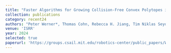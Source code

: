 ```yaml
---
title: "Faster Algorithms for Growing Collision-Free Convex Polytopes in Robot Configuration Space"
collection: publications
category: recent24
authors: "Peter Werner*, Thomas Cohn, Rebecca H. Jiang, Tim Niklas Seyde, <b?Max Simchowitz</b>, Russ Tedrake, Daniela Rus"
venue: 'ISRR'
year: 2024
selected: true
paperurl: 'https://groups.csail.mit.edu/robotics-center/public_papers/Werner24.pdf'
---
```


